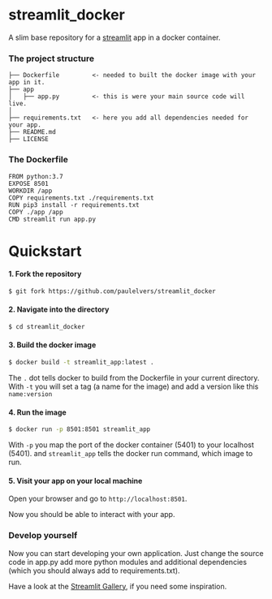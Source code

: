 # streamlit_docker

A slim base repository for a [streamlit](https://streamlit.io/) app in a docker container.

### The project structure

```
├── Dockerfile         <- needed to built the docker image with your app in it.      
├── app
│   ├── app.py         <- this is were your main source code will live.
│
├── requirements.txt   <- here you add all dependencies needed for your app.
├── README.md    
├── LICENSE
```

### The Dockerfile
```
FROM python:3.7
EXPOSE 8501
WORKDIR /app
COPY requirements.txt ./requirements.txt
RUN pip3 install -r requirements.txt
COPY ./app /app
CMD streamlit run app.py
```

# Quickstart

#### 1. Fork the repository
```bash
$ git fork https://github.com/paulelvers/streamlit_docker
```  

#### 2. Navigate into the directory
```bash
$ cd streamlit_docker
```  

#### 3. Build the docker image
```bash
$ docker build -t streamlit_app:latest .
```  
The `.` dot tells docker to build from the Dockerfile in your current directory.
With `-t` you will set a tag (a name for the image) and add a version like this `name:version`

#### 4. Run the image
```bash
$ docker run -p 8501:8501 streamlit_app
```  
With `-p` you map the port of the docker container (5401) to your localhost (5401).
and `streamlit_app` tells the docker run command, which image to run.

#### 5. Visit your app on your local machine
Open your browser and go to `http://localhost:8501`.

Now you should be able to interact with your app.


### Develop yourself
Now you can start developing your own application. Just change the source code in app.py
add more python modules and additional dependencies (which you should always add to requirements.txt).

Have a look at the [Streamlit Gallery](https://streamlit.io/gallery), if you need some inspiration.
